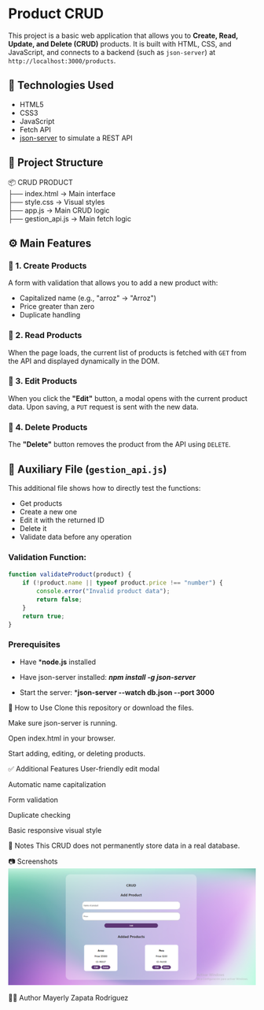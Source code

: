 # Product CRUD

This project is a basic web application that allows you to **Create, Read, Update, and Delete (CRUD)** products. It is built with HTML, CSS, and JavaScript, and connects to a backend (such as `json-server`) at `http://localhost:3000/products`.

## 🧰 Technologies Used

- HTML5
- CSS3
- JavaScript
- Fetch API
- [json-server](https://github.com/typicode/json-server) to simulate a REST API

## 📁 Project Structure

📦 CRUD PRODUCT  
├── index.html → Main interface  
├── style.css → Visual styles  
├── app.js → Main CRUD logic  
├── gestion_api.js → Main fetch logic  

## ⚙️ Main Features

### 🔸 1. Create Products
A form with validation that allows you to add a new product with:
- Capitalized name (e.g., "arroz" → "Arroz")
- Price greater than zero
- Duplicate handling

### 🔸 2. Read Products
When the page loads, the current list of products is fetched with `GET` from the API and displayed dynamically in the DOM.

### 🔸 3. Edit Products
When you click the **"Edit"** button, a modal opens with the current product data. Upon saving, a `PUT` request is sent with the new data.

### 🔸 4. Delete Products
The **"Delete"** button removes the product from the API using `DELETE`.

## 🧪 Auxiliary File (`gestion_api.js`)
This additional file shows how to directly test the functions:
- Get products
- Create a new one
- Edit it with the returned ID
- Delete it
- Validate data before any operation

### Validation Function:

```js
function validateProduct(product) {
    if (!product.name || typeof product.price !== "number") {
        console.error("Invalid product data");
        return false;
    }
    return true;
} 
```

### Prerequisites
- Have ***node.js** installed
  
- Have json-server installed:
       ***npm install -g json-server***

- Start the server:
        ***json-server --watch db.json --port 3000**

  

🚀 How to Use
Clone this repository or download the files.

Make sure json-server is running.

Open index.html in your browser.

Start adding, editing, or deleting products.

✅ Additional Features
User-friendly edit modal

Automatic name capitalization

Form validation

Duplicate checking

Basic responsive visual style

📌 Notes
This CRUD does not permanently store data in a real database.

📷 Screenshots
![alt text](image.png)

🧑‍💻 Author
Mayerly Zapata Rodriguez
